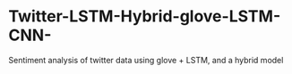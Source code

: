 # Twitter-LSTM-Hybrid-glove-LSTM-CNN-
Sentiment analysis of twitter data using glove + LSTM, and a hybrid model
